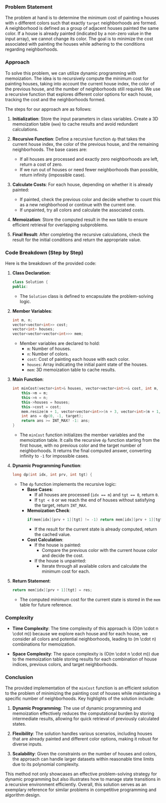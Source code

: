 ### Problem Statement

The problem at hand is to determine the minimum cost of painting `m` houses with `n` different colors such that exactly `target` neighborhoods are formed. A neighborhood is defined as a group of adjacent houses painted the same color. If a house is already painted (indicated by a non-zero value in the input array), we cannot change its color. The goal is to minimize the cost associated with painting the houses while adhering to the conditions regarding neighborhoods.

### Approach

To solve this problem, we can utilize dynamic programming with memoization. The idea is to recursively compute the minimum cost for painting houses, taking into account the current house index, the color of the previous house, and the number of neighborhoods still required. We use a recursive function that explores different color options for each house, tracking the cost and the neighborhoods formed.

The steps for our approach are as follows:

1. **Initialization**: Store the input parameters in class variables. Create a 3D memoization table (`mem`) to cache results and avoid redundant calculations.

2. **Recursive Function**: Define a recursive function `dp` that takes the current house index, the color of the previous house, and the remaining neighborhoods. The base cases are:
   - If all houses are processed and exactly zero neighborhoods are left, return a cost of zero.
   - If we run out of houses or need fewer neighborhoods than possible, return infinity (impossible case).

3. **Calculate Costs**: For each house, depending on whether it is already painted:
   - If painted, check the previous color and decide whether to count this as a new neighborhood or continue with the current one.
   - If unpainted, try all colors and calculate the associated costs.

4. **Memoization**: Store the computed result in the `mem` table to ensure efficient retrieval for overlapping subproblems.

5. **Final Result**: After completing the recursive calculations, check the result for the initial conditions and return the appropriate value.

### Code Breakdown (Step by Step)

Here is the breakdown of the provided code:

1. **Class Declaration**:
   ```cpp
   class Solution {
   public:
   ```
   - The `Solution` class is defined to encapsulate the problem-solving logic.

2. **Member Variables**:
   ```cpp
   int m, n;
   vector<vector<int>> cost;
   vector<int> houses;
   vector<vector<vector<int>>> mem;
   ```
   - Member variables are declared to hold:
     - `m`: Number of houses.
     - `n`: Number of colors.
     - `cost`: Cost of painting each house with each color.
     - `houses`: Array indicating the initial paint state of the houses.
     - `mem`: 3D memoization table to cache results.

3. **Main Function**:
   ```cpp
   int minCost(vector<int>& houses, vector<vector<int>>& cost, int m, int n, int target) {
       this->m = m;
       this->n = n;
       this->houses = houses;
       this->cost = cost;
       mem.resize(m + 1, vector<vector<int>>(n + 3, vector<int>(m + 1, -1)));
       int ans = dp(0, -1, target);
       return ans >= INT_MAX? -1: ans;
   }
   ```
   - The `minCost` function initializes the member variables and the memoization table. It calls the recursive `dp` function starting from the first house, with no previous color and the target number of neighborhoods. It returns the final computed answer, converting infinity to `-1` for impossible cases.

4. **Dynamic Programming Function**:
   ```cpp
   long dp(int idx, int prv, int tgt) {
   ```
   - The `dp` function implements the recursive logic:
     - **Base Cases**:
       - If all houses are processed (`idx == m`) and `tgt == 0`, return `0`.
       - If `tgt < 0` or we reach the end of houses without satisfying the target, return `INT_MAX`.
     - **Memoization Check**:
       ```cpp
       if(mem[idx][prv + 1][tgt] != -1) return mem[idx][prv + 1][tgt];
       ```
       - If the result for the current state is already computed, return the cached value.
     - **Cost Calculation**:
       - If the house is painted:
         - Compare the previous color with the current house color and decide the cost.
       - If the house is unpainted:
         - Iterate through all available colors and calculate the minimum cost for each.

5. **Return Statement**:
   ```cpp
   return mem[idx][prv + 1][tgt] = res;
   ```
   - The computed minimum cost for the current state is stored in the `mem` table for future reference.

### Complexity

- **Time Complexity**: The time complexity of this approach is \(O(m \cdot n \cdot m)\) because we explore each house and for each house, we consider all colors and potential neighborhoods, leading to \(m \cdot n\) combinations for memoization.

- **Space Complexity**: The space complexity is \(O(m \cdot n \cdot m)\) due to the memoization table storing results for each combination of house indices, previous colors, and target neighborhoods.

### Conclusion

The provided implementation of the `minCost` function is an efficient solution to the problem of minimizing the painting cost of houses while maintaining a specific number of neighborhoods. Key highlights of the solution include:

1. **Dynamic Programming**: The use of dynamic programming and memoization effectively reduces the computational burden by storing intermediate results, allowing for quick retrieval of previously calculated states.

2. **Flexibility**: The solution handles various scenarios, including houses that are already painted and different color options, making it robust for diverse inputs.

3. **Scalability**: Given the constraints on the number of houses and colors, the approach can handle larger datasets within reasonable time limits due to its polynomial complexity.

This method not only showcases an effective problem-solving strategy for dynamic programming but also illustrates how to manage state transitions in a recursive environment efficiently. Overall, this solution serves as an exemplary reference for similar problems in competitive programming and algorithm design.